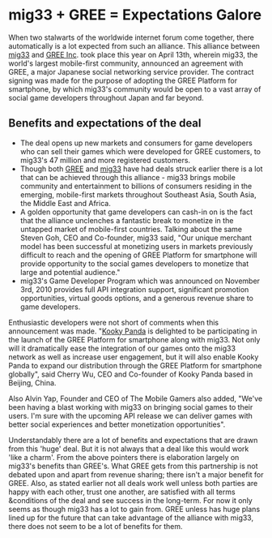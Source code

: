 # mig33 + GREE = Expectations Galore

When two stalwarts of the worldwide internet forum come together, there automatically is a lot expected from such an alliance. This alliance between <a href="http://www.mig33.com/">mig33</a> and <a href="http://www.gree.co.jp/en/">GREE Inc</a>. took place this year on April 13th, wherein mig33, the world's largest mobile-first community, announced an agreement with GREE, a major Japanese social networking service provider. The contract signing was made for the purpose of adopting the GREE Platform for smartphone, by which mig33's community would be open to a vast array of social game developers throughout Japan and far beyond.


## Benefits and expectations of the deal

* The deal opens up new markets and consumers for game developers who can sell their games which were developed for GREE customers, to mig33's 47 million and more registered customers.
* Though both <a href="http://online.wsj.com/article/BT-CO-20110126-704474.html">GREE</a> and <a href="http://memeburn.com/2010/11/mobile-giant-mig33-partners-with-sas-blue-leaf-games-for-social-gaming-api/">mig33</a> have had deals struck earlier there is a lot that can be achieved through this alliance - mig33 brings mobile community and entertainment to billions of consumers residing in the emerging, mobile-first markets throughout Southeast Asia, South Asia, the Middle East and Africa.
* A golden opportunity that game developers can cash-in on is the fact that the alliance unclenches a fantastic break to monetize in the untapped market of mobile-first countries. Talking about the same Steven Goh, CEO and Co-founder, mig33 said, "Our unique merchant model has been successful at monetizing users in markets previously difficult to reach and the opening of GREE Platform for smartphone will provide opportunity to the social games developers to monetize that large and potential audience."
* mig33's Game Developer Program which was announced on November 3rd, 2010 provides full API integration support, significant promotion opportunities, virtual goods options, and a generous revenue share to game developers. 

Enthusiastic developers were not short of comments when this announcement was made. "<a href="http://www.kookypanda.com/">Kooky Panda</a> is delighted to be participating in the launch of the GREE Platform for smartphone along with mig33.  Not only will it dramatically ease the integration of our games onto the mig33 network as well as increase user engagement, but it will also enable Kooky Panda to expand our distribution through the GREE Platform for smartphone globally", said Cherry Wu, CEO and Co-founder of Kooky Panda based in Beijing, China. 

Also Alvin Yap, Founder and CEO of The Mobile Gamers also added, "We've been having a blast working with mig33 on bringing social games to their users.  I'm sure with the upcoming API release we can deliver games with better social experiences and better monetization opportunities".

Understandably there are a lot of benefits and expectations that are drawn from this 'huge' deal. But it is not always that a deal like this would work 'like a charm'. From the above pointers there is elaboration largely on mig33's benefits than GREE's. What GREE gets from this partnership is not debated upon and apart from revenue sharing; there isn't a major benefit for GREE. Also, as stated earlier not all deals work well unless both parties are happy with each other, trust one another, are satisfied with all terms &amp;conditions of the deal and see success in the long-term. For now it only seems as though mig33 has a lot to gain from. GREE unless has huge plans lined up for the future that can take advantage of the alliance with mig33, there does not seem to be a lot of benefits for them.
